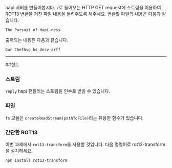 hapi 서버를 만들어봅시다. `/`로 들어오는 HTTP GET request에 스트림을 이용하여 ROT13
변환을 거친 파일 내용을 돌려주도록 해주세요. 변환할 파일의 내용은 다음과 같습니다.

```
The Pursuit of Hapi-ness
```

출력되는 내용은 다음과 같습니다.

```
Gur Chefhvg bs Uncv-arff
```

-----------------------------------------------------------------
##힌트

### 스트림

`reply` hapi 핸들러는 스트림을 인수로 받을 수 있습니다.

### 파일

`fs` 모듈은 `createReadStream(pathToFile)`라는 유용한 함수가 있습니다.

### 간단한 ROT13

이번 과제에서 `rot13-transform`을 사용할 것입니다. 다음 명령어로 rot13-transform을 설치하세요.

```sh
npm install rot13-transform
```
